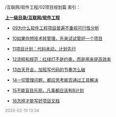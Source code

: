 /互联网/软件工程/02项目规划篇 索引：


**[上一级目录/互联网/软件工程](/互联网/软件工程/index.md)**

- [09为什么软件工程项目普遍不重视可行性分析](/互联网/软件工程/02项目规划篇/09为什么软件工程项目普遍不重视可行性分析.md)

- [10如果你想技术转管理，先来试试管好一个项目](/互联网/软件工程/02项目规划篇/10如果你想技术转管理，先来试试管好一个项目.md)

- [11项目计划：代码未动，计划先行](/互联网/软件工程/02项目规划篇/11项目计划：代码未动，计划先行.md)

- [12流程和规范：红绿灯不是约束，而是用来提高效率](/互联网/软件工程/02项目规划篇/12流程和规范：红绿灯不是约束，而是用来提高效率.md)

- [13白天开会，加班写代码的节奏怎么破](/互联网/软件工程/02项目规划篇/13白天开会，加班写代码的节奏怎么破.md)

- [14一切管理问题，都应思考能否通过工具解决](/互联网/软件工程/02项目规划篇/14一切管理问题，都应思考能否通过工具解决.md)

- [15不能盲目乐观，凡事都应该有B计划](/互联网/软件工程/02项目规划篇/15不能盲目乐观，凡事都应该有B计划.md)

- [16怎样才能写好项目文档](/互联网/软件工程/02项目规划篇/16怎样才能写好项目文档.md)


<font size=2 color='grey'> 2020-02-19 13:34 </font>